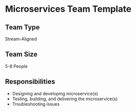 # Microservices Team Template

## Team Type
Stream-Aligned

## Team Size
5-8 People

## Responsibilities
* Designing and developing microservice(s)
* Testing, building, and delivering the microservice(s)
* Troubleshooting issues
